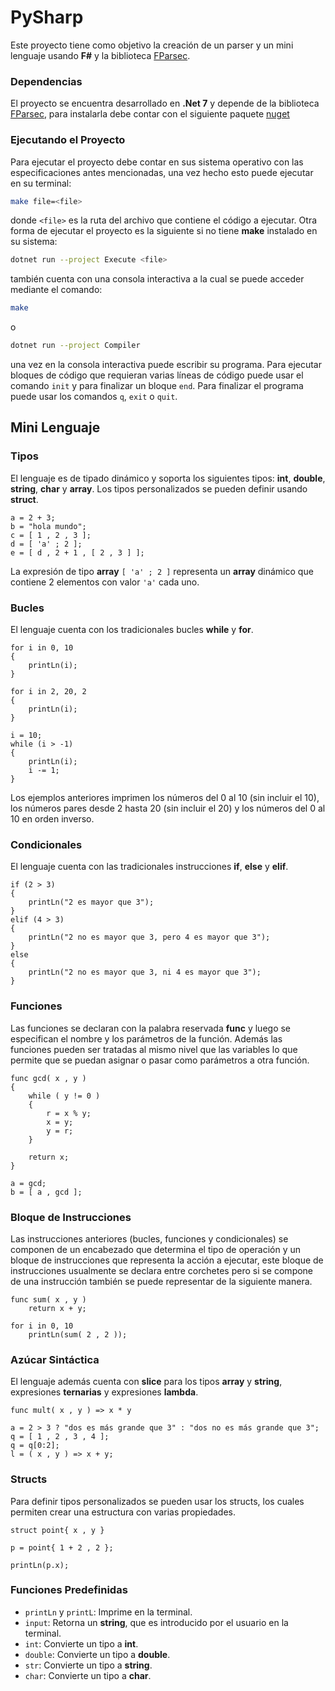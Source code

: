 # PySharp

Este proyecto tiene como objetivo la creación de un parser y un mini lenguaje usando **F#** y la biblioteca <a href="https://github.com/stephan-tolksdorf/fparsec">FParsec</a>.

### Dependencias

El proyecto se encuentra desarrollado en **.Net 7** y depende de la biblioteca <a href="https://github.com/stephan-tolksdorf/fparsec">FParsec</a>, para instalarla debe contar con el siguiente paquete <a href="https://www.nuget.org/packages/FParsec/">nuget</a>

### Ejecutando el Proyecto

Para ejecutar el proyecto debe contar en sus sistema operativo con las especificaciones antes mencionadas, una vez hecho esto puede ejecutar en su terminal:

```bash
make file=<file>
```

donde `<file>` es la ruta del archivo que contiene el código a ejecutar. Otra forma de ejecutar el proyecto es la siguiente si no tiene **make** instalado en su sistema:

```bash
dotnet run --project Execute <file>
```

también cuenta con una consola interactiva a la cual se puede acceder mediante el comando:

```bash
make
```

o

```bash
dotnet run --project Compiler
```

una vez en la consola interactiva puede escribir su programa. Para ejecutar bloques de código que requieran varias líneas de
código puede usar el comando `init` y para finalizar un bloque `end`. Para finalizar el programa puede usar los comandos
`q`, `exit` o `quit`.

## Mini Lenguaje

### Tipos

El lenguaje es de tipado dinámico y soporta los siguientes tipos: **int**, **double**, **string**, **char** y **array**. Los tipos personalizados se pueden definir usando **struct**.

```
a = 2 + 3;
b = "hola mundo";
c = [ 1 , 2 , 3 ];
d = [ 'a' ; 2 ];
e = [ d , 2 + 1 , [ 2 , 3 ] ];
```

La expresión de tipo **array** `[ 'a' ; 2 ]` representa un **array** dinámico que contiene 2 elementos con valor `'a'` cada uno.

### Bucles

El lenguaje cuenta con los tradicionales bucles **while** y **for**.

```
for i in 0, 10
{
    printLn(i);
}

for i in 2, 20, 2
{
    printLn(i);
}

i = 10;
while (i > -1)
{
    printLn(i);
    i -= 1;
}
```

Los ejemplos anteriores imprimen los números del 0 al 10 (sin incluir el 10), los números pares desde 2 hasta 20 (sin incluir el 20) y los números del 0 al 10 en orden inverso.

### Condicionales

El lenguaje cuenta con las tradicionales instrucciones **if**, **else** y **elif**.

```
if (2 > 3)
{
    printLn("2 es mayor que 3");
}
elif (4 > 3)
{
    printLn("2 no es mayor que 3, pero 4 es mayor que 3");
}
else
{
    printLn("2 no es mayor que 3, ni 4 es mayor que 3");
}
```

### Funciones

Las funciones se declaran con la palabra reservada **func** y luego se especifican el nombre y los parámetros de la función. Además las funciones pueden ser tratadas al mismo nivel que las variables lo que permite que se puedan asignar o pasar como parámetros a otra función.

```
func gcd( x , y )
{
    while ( y != 0 )
    {
        r = x % y;
        x = y;
        y = r;
    }

    return x;
}

a = gcd;
b = [ a , gcd ];
``` 

### Bloque de Instrucciones

Las instrucciones anteriores (bucles, funciones y condicionales) se componen de un encabezado que determina el tipo de operación y un bloque de instrucciones que 
representa la acción a ejecutar, este bloque de instrucciones usualmente se declara entre corchetes pero si se compone de una instrucción también se puede representar de la siguiente manera.

```
func sum( x , y )
    return x + y;

for i in 0, 10
    printLn(sum( 2 , 2 ));
```

### Azúcar Sintáctica

El lenguaje además cuenta con **slice** para los tipos **array** y **string**, expresiones **ternarias** y expresiones **lambda**.

```
func mult( x , y ) => x * y

a = 2 > 3 ? "dos es más grande que 3" : "dos no es más grande que 3";
q = [ 1 , 2 , 3 , 4 ];  
q = q[0:2];
l = ( x , y ) => x + y;
```

### Structs 

Para definir tipos personalizados se pueden usar los structs, los cuales permiten crear una estructura con varias propiedades.

```
struct point{ x , y }

p = point{ 1 + 2 , 2 };

printLn(p.x);
```

### Funciones Predefinidas

- `printLn` y `printL`: Imprime en la terminal.
- `input`: Retorna un **string**, que es introducido por el usuario en la terminal.
- `int`: Convierte un tipo a **int**.
- `double`: Convierte un tipo a **double**.
- `str`: Convierte un tipo a **string**.
- `char`: Convierte un tipo a **char**.
